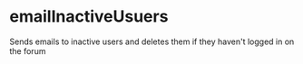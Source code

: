 emailInactiveUsuers
===================

Sends emails to inactive users and deletes them if they haven't logged in on the forum

